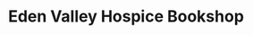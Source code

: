 ---
title: "Eden Valley Hospice Bookshop"
url: /carlisle/eden-valley-hospice-bookshop/
shop: books
---